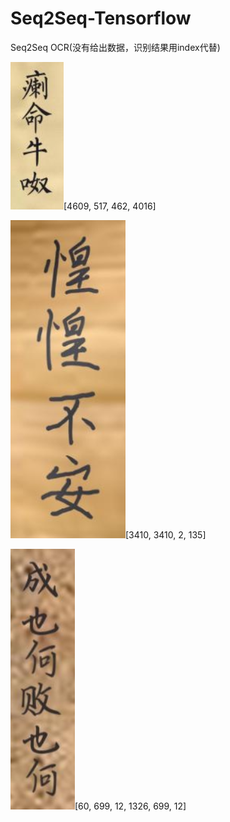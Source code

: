 # Seq2Seq-Tensorflow
Seq2Seq OCR(没有给出数据，识别结果用index代替)

![image](/model4/image/1.jpg)[4609, 517, 462, 4016]

![image](/model4/image/2.jpg)[3410, 3410, 2, 135]

![image](/model4/image/3.jpg)[60, 699, 12, 1326, 699, 12]
